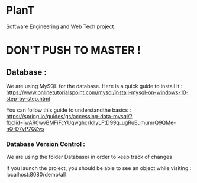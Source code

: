# PlanT
Software Engineering and Web Tech project

# DON'T PUSH TO MASTER !

## Database :

We are using MySQL for the database.
Here is a quick guide to install it : https://www.onlinetutorialspoint.com/mysql/install-mysql-on-windows-10-step-by-step.html

You can follow this guide to understandthe basics : https://spring.io/guides/gs/accessing-data-mysql/?fbclid=IwAR0wvBMFiFcYUqwghcrldIyLFtD99q_ugRuEumumrQ9QMe-nQrD7vP7QZvs

### Database Version Control :

We are using the folder Database/ in order to keep track of changes

If you launch the project, you should be able to see an object while visiting : localhost:8080/demo/all

